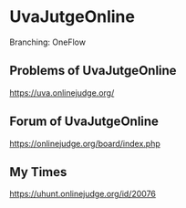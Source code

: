 # UvaJutgeOnline

Branching: OneFlow

## Problems of UvaJutgeOnline

https://uva.onlinejudge.org/

## Forum of UvaJutgeOnline

https://onlinejudge.org/board/index.php

## My Times

https://uhunt.onlinejudge.org/id/20076
